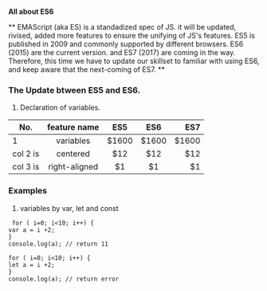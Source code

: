 **All about ES6**

** EMAScript (aka ES) is a standadized spec of JS. it will be updated, rivised, added more features to ensure the unifying of JS's features. ES5 is published in 2009 and commonly supported by different browsers. ES6 (2015) are the current version. and ES7 (2017) are coming in the way. Therefore, this time we have to update our skillset to familiar with using ES6, and keep aware that the next-coming of ES7. **

### The Update btween ES5 and ES6.
1. Declaration of variables.

 
 | No.      |    feature name      |   ES5  | ES6  | ES7   | 
 |----------|:--------------------:|:------:|:-----:|-----:|
 | 1 |  variables | $1600 | $1600 | $1600 | $1600 |
 | col 2 is |    centered   |   $12 |  $12  |  $12  |  $12  |
 | col 3 is | right-aligned |    $1 |    $1 |    $1 |    $1 |
  


### Examples
1. variables by var, let and const
 
 ``` 
  for ( i=0; i<10; i++) {
var a = i +2; 
}
console.log(a); // return 11

for ( i=0; i<10; i++) {
let a = i +2;  
}
console.log(a); // return error 
```
